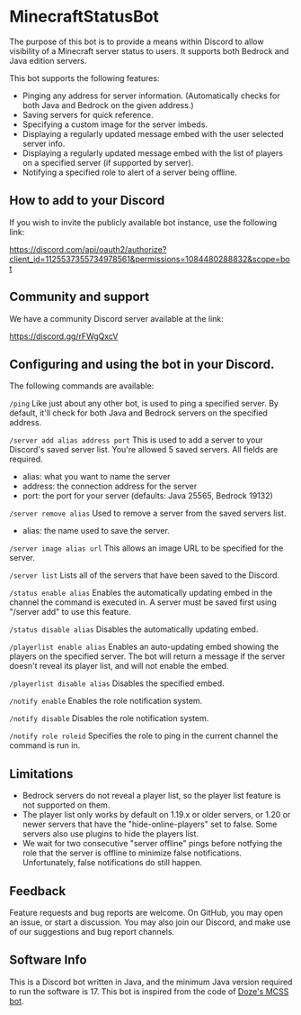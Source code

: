 # MinecraftStatusBot

The purpose of this bot is to provide a means within Discord to allow visibility of a Minecraft server status to users. It supports both Bedrock and Java edition servers.

This bot supports the following features:
- Pinging any address for server information. (Automatically checks for both Java and Bedrock on the given address.)
- Saving servers for quick reference.
- Specifying a custom image for the server imbeds.
- Displaying a regularly updated message embed with the user selected server info.
- Displaying a regularly updated message embed with the list of players on a specified server (if supported by server).
- Notifying a specified role to alert of a server being offline.

## How to add to your Discord
If you wish to invite the publicly available bot instance, use the following link:

https://discord.com/api/oauth2/authorize?client_id=1125537355734978561&permissions=1084480288832&scope=bot

## Community and support
We have a community Discord server available at the link:

https://discord.gg/rFWgQxcV

## Configuring and using the bot in your Discord.
The following commands are available:

`/ping`
Like just about any other bot, is used to ping a specified server. By default, it'll check for both Java and Bedrock servers on the specified address.

`/server add alias address port`
This is used to add a server to your Discord's saved server list. You're allowed 5 saved servers. All fields are required. 
- alias: what you want to name the server
- address: the connection address for the server
- port: the port for your server (defaults: Java 25565, Bedrock 19132)


`/server remove alias`
Used to remove a server from the saved servers list.
- alias: the name used to save the server.

`/server image alias url`
This allows an image URL to be specified for the server.

`/server list`
Lists all of the servers that have been saved to the Discord.

`/status enable alias`
Enables the automatically updating embed in the channel the command is executed in. A server must be saved first using "/server add" to use this feature.

`/status disable alias`
Disables the automatically updating embed.

`/playerlist enable alias`
Enables an auto-updating embed showing the players on the specified server. The bot will return a message if the server doesn't reveal its player list, and will not enable the embed.

`/playerlist disable alias`
Disables the specified embed.

`/notify enable`
Enables the role notification system.

`/notify disable`
Disables the role notification system.

`/notify role roleid`
Specifies the role to ping in the current channel the command is run in.

## Limitations
- Bedrock servers do not reveal a player list, so the player list feature is not supported on them.
- The player list only works by default on 1.19.x or older servers, or 1.20 or newer servers that have the "hide-online-players" set to false. Some servers also use plugins to hide the players list.
- We wait for two consecutive "server offline" pings before notfying the role that the server is offline to minimize false notifications. Unfortunately, false notifications do still happen.

## Feedback
Feature requests and bug reports are welcome. On GitHub, you may open an issue, or start a discussion. You may also join our Discord, and make use of our suggestions and bug report channels.

## Software Info
This is a Discord bot written in Java, and the minimum Java version required to run the software is 17. This bot is inspired from the code of [Doze's MCSS bot](https://github.com/Doze42/MCSS).
